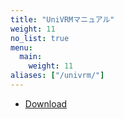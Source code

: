 ```yaml
---
title: "UniVRMマニュアル"
weight: 11
no_list: true
menu:
  main:
    weight: 11
aliases: ["/univrm/"]
---
```


- [Download](https://github.com/vrm-c/UniVRM/releases)





